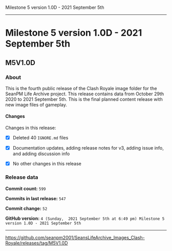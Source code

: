 Milestone 5 version 1.0D - 2021 September 5th

***

# Milestone 5 version 1.0D - 2021 September 5th

## M5V1.0D

### About

This is the fourth public release of the  Clash Royale image folder for the SeanPM Life Archive project. This release contains data from October 29th 2020 to 2021 September 5th. This is the final planned content release with new image files of gameplay.

#### Changes
 
<!--
- [x]  Added images for 2021 January to 2021 September

- [x] Updated documentation and archived old files

- [x] Added the final notice

- [x] Archived discussion and release data

- [x] Added support for the `.github` directory

- [x] Added Git config files (`.editorconfig` `.gitattributes` `.gitignore`)

- [x] Added X-Text files (`AUTHORS` `COPYING` `CREDITS` `INSTALL`)

- [x] Added a makefile

- [ ] No other content included in this release

!-->
Changes in this release:

- [x] Deleted 40 `IGNORE.md` files

- [x] Documentation updates, adding release notes for v3, adding issue info, and adding discussion info

- [x] No other changes in this release

### Release data

**Commit count:** `599`

**Commits in last release:** `547`

**Commit change:** `52`

**GitHub version:** `4 (Sunday,  2021 September 5th at 6:49 pm) Milestone 5 version 1.0D - 2021 September 5th`

***

https://github.com/seanpm2001/SeansLifeArchive_Images_Clash-Royale/releases/tag/M5V1.0D

